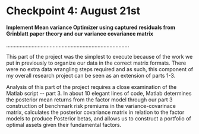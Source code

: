 # Checkpoint 4: August 21st

**Implement Mean variance Optimizer using captured residuals from Grinblatt paper theory and our variance covariance matrix**

..................................................................................

This part of the project was the simplest to execute because of the work we put in previously to organize our data in the correct matrix formats. There were no extra data wrangling steps required and as such, this component of my overall research project can be seen as an extension of parts 1-3.

Analysis of this part of the project requires a close examination of the Matlab script -- part 3. In about 10 elegant lines of code, Matlab determines the posterior mean returns from the factor model through our part 3 construction of benchmark risk premiums in the variance-covarinace matrix, calculates the posterior covariance matrix in relation to the factor models to produce Posterior betas, and allows us to construct a portfolio of optimal assets given their fundamental factors.